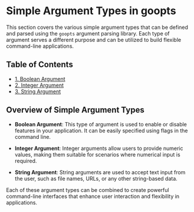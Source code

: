 # Simple Argument Types in goopts

This section covers the various simple argument types that can be defined and parsed using the `goopts` argument parsing library. Each type of argument serves a different purpose and can be utilized to build flexible command-line applications.

## Table of Contents

- [1. Boolean Argument](./1.%20Boolean%20Argument/README.md)
- [2. Integer Argument](./2.%20Integer%20Argument/README.md)
- [3. String Argument](./3.%20String%20Argument/README.md)

## Overview of Simple Argument Types

- **Boolean Argument**: This type of argument is used to enable or disable features in your application. It can be easily specified using flags in the command line.

- **Integer Argument**: Integer arguments allow users to provide numeric values, making them suitable for scenarios where numerical input is required.

- **String Argument**: String arguments are used to accept text input from the user, such as file names, URLs, or any other string-based data.

Each of these argument types can be combined to create powerful command-line interfaces that enhance user interaction and flexibility in applications.
